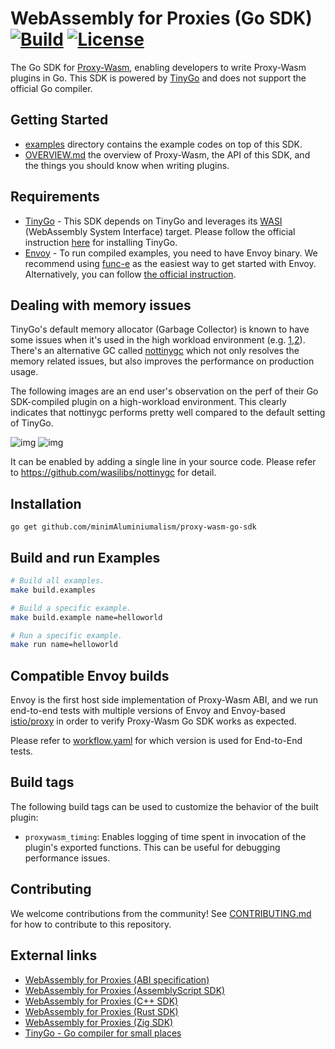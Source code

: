 # WebAssembly for Proxies (Go SDK) [![Build](https://github.com/minimAluminiumalism/proxy-wasm-go-sdk/workflows/Test/badge.svg)](https://github.com/minimAluminiumalism/proxy-wasm-go-sdk/actions) [![License](https://img.shields.io/badge/license-Apache%202.0-blue.svg)](LICENSE)

The Go SDK for
 [Proxy-Wasm](https://github.com/proxy-wasm/spec), enabling developers to write Proxy-Wasm plugins in Go. 
This SDK is powered by [TinyGo](https://tinygo.org/) and does not support the official Go compiler.

## Getting Started

- [examples](examples) directory contains the example codes on top of this SDK.
- [OVERVIEW.md](doc/OVERVIEW.md) the overview of Proxy-Wasm, the API of this SDK, and the things you should know when writing plugins.

## Requirements

- [TinyGo](https://tinygo.org/) - This SDK depends on TinyGo and leverages its [WASI](https://github.com/WebAssembly/WASI) (WebAssembly System Interface) target. Please follow the official instruction [here](https://tinygo.org/getting-started/) for installing TinyGo.
- [Envoy](https://www.envoyproxy.io) - To run compiled examples, you need to have Envoy binary. We recommend using [func-e](https://func-e.io) as the easiest way to get started with Envoy. Alternatively, you can follow [the official instruction](https://www.envoyproxy.io/docs/envoy/latest/start/install).


## Dealing with memory issues

TinyGo's default memory allocator (Garbage Collector) is known to have some issues when it's used in the high workload environment (e.g. [1](https://github.com/minimAluminiumalism/proxy-wasm-go-sdk/issues/349),[2](https://github.com/minimAluminiumalism/proxy-wasm-go-sdk/issues/375)).
There's an alternative GC called [nottinygc](https://github.com/wasilibs/nottinygc) which not only resolves the memory related issues, but
also improves the performance on production usage.

The following images are an end user's observation on the perf of their Go SDK-compiled plugin on a high-workload environment.
This clearly indicates that nottinygc performs pretty well compared to the default setting of TinyGo.

![img](https://user-images.githubusercontent.com/13513977/235026482-ff8dcc3b-a7dc-444d-a1af-8137c64e1d53.png)
![img](https://user-images.githubusercontent.com/13513977/235026493-97122fe3-9de0-4417-93a0-dd3a32bebce7.png)

It can be enabled by adding a single line in your source code. Please refer to https://github.com/wasilibs/nottinygc for detail.

## Installation

```
go get github.com/minimAluminiumalism/proxy-wasm-go-sdk
```

## Build and run Examples

```bash
# Build all examples.
make build.examples

# Build a specific example.
make build.example name=helloworld

# Run a specific example.
make run name=helloworld
```

## Compatible Envoy builds

Envoy is the first host side implementation of Proxy-Wasm ABI, 
and we run end-to-end tests with multiple versions of Envoy and Envoy-based [istio/proxy](https://github.com/istio/proxy) in order to verify Proxy-Wasm Go SDK works as expected.

Please refer to [workflow.yaml](.github/workflows/workflow.yaml) for which version is used for End-to-End tests.

## Build tags

The following build tags can be used to customize the behavior of the built plugin:

- `proxywasm_timing`: Enables logging of time spent in invocation of the plugin's exported functions. This can be useful for debugging performance issues.

## Contributing

We welcome contributions from the community! See [CONTRIBUTING.md](doc/CONTRIBUTING.md) for how to contribute to this repository.

## External links

- [WebAssembly for Proxies (ABI specification)](https://github.com/proxy-wasm/spec)
- [WebAssembly for Proxies (AssemblyScript SDK)](https://github.com/solo-io/proxy-runtime)
- [WebAssembly for Proxies (C++ SDK)](https://github.com/proxy-wasm/proxy-wasm-cpp-sdk)
- [WebAssembly for Proxies (Rust SDK)](https://github.com/proxy-wasm/proxy-wasm-rust-sdk)
- [WebAssembly for Proxies (Zig SDK)](https://github.com/mathetake/proxy-wasm-zig-sdk)
- [TinyGo - Go compiler for small places](https://tinygo.org/)
